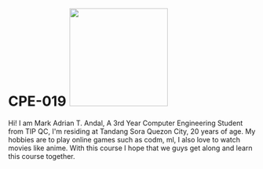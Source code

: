 # CPE-019 <img src="https://github.com/user-attachments/assets/45c43e9f-0280-4fc0-b521-e2c3c181229b" width="200" /> 



Hi! I am Mark Adrian T. Andal, A 3rd Year Computer Engineering Student from TIP QC, I'm residing at Tandang Sora Quezon City, 20 years of age. My hobbies are to play online games such as codm, ml, I also love to watch movies like anime. With this course I hope that we guys get along and learn this course together. 
